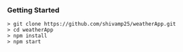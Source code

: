 ### Getting Started
```
> git clone https://github.com/shivamp25/weatherApp.git
> cd weatherApp
> npm install
> npm start
```
